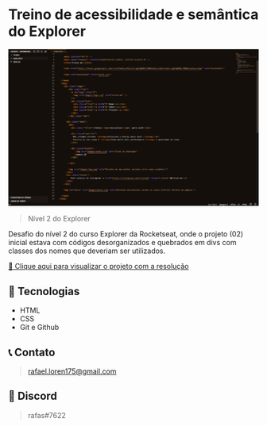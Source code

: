 # Treino de acessibilidade e semântica do Explorer  

![preview](./github/preview.png)

> Nível 2 do Explorer

Desafio do nível 2 do curso Explorer da Rocketseat, onde o projeto (02) inicial estava com códigos desorganizados e quebrados em divs com classes dos nomes que deveriam ser utilizados.

[🔗 Clique aqui para visualizar o projeto com a resolução](https://loren175.github.io/Acessibilidade)

## 🚀 Tecnologias

- HTML
- CSS
- Git e Github

## 📞 Contato

>rafael.loren175@gmail.com

## 👾 Discord

>rafas#7622